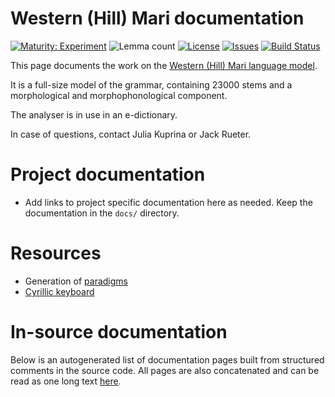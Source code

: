 # Western (Hill) Mari documentation

[![Maturity: Experiment](https://img.shields.io/badge/Maturity-Experiment-black.svg)](https://giellalt.github.io/MaturityClassification.html)
![Lemma count](https://img.shields.io/endpoint?url=https%3A%2F%2Fraw.githubusercontent.com%2Fgiellalt%2Flang-mrj%2Fgh-pages%2Flemmacount.json)
[![License](https://img.shields.io/github/license/giellalt/lang-mrj)](https://github.com/giellalt/lang-mrj/blob/main/LICENSE)
[![Issues](https://img.shields.io/github/issues/giellalt/lang-mrj)](https://github.com/giellalt/lang-mrj/issues)
[![Build Status](https://divvun-tc.giellalt.org/api/github/v1/repository/giellalt/lang-mrj/main/badge.svg)](https://github.com/giellalt/lang-mrj/actions)

This page documents the work on the [Western (Hill) Mari language model](http://github.com/giellalt/lang-mrj). 

It is a full-size
model of the grammar, containing 23000 stems and a 
morphological and morphophonological component.

The analyser is in use in an e-dictionary.

In case of questions, contact Julia Kuprina or Jack Rueter.

# Project documentation

* Add links to project specific documentation here as needed. Keep the documentation in the `docs/` directory.

# Resources

* Generation of [paradigms](http://giellatekno.uit.no/cgi/p-mrj.fi.html)
* [Cyrillic keyboard](https://gtsvn.uit.no/langtech/trunk/techdoc/keyboards/download/KyrilliskQWERTY.zip)

# In-source documentation

Below is an autogenerated list of documentation pages built from structured comments in the source code. All pages are also concatenated and can be read as one long text [here](mrj.md).
